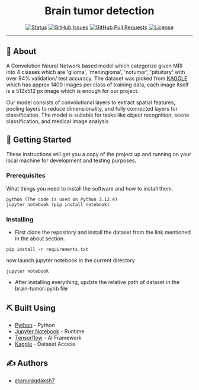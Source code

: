 <h1 align="center">Brain tumor detection</h1>

<div align="center">

[![Status](https://img.shields.io/badge/status-active-success.svg)]()
[![GitHub Issues](https://img.shields.io/github/issues/anuragdaksh7/brain-tumor)](https://github.com/anuragdaksh7/brain-tumor/issues)
[![GitHub Pull Requests](https://img.shields.io/github/issues-pr/anuragdaksh7/brain-tumor)](https://github.com/kylelobo/The-Documentation-Compendium/pulls)
[![License](https://img.shields.io/badge/license-MIT-blue.svg)](/LICENSE)

</div>

---

## 🧐 About <a name = "about"></a>

A Convolution Neural Network based model which categorize given MRI into 4 classes which are 'glioma', 'meningioma', 'notumor', 'pituitary' with over 94% validation/ test accuracy. The dataset was picked from [KAGGLE](https://www.kaggle.com/datasets/masoudnickparvar/brain-tumor-mri-dataset) which has approx 1400 images per class of training data, each image itself is a 512x512 px image which is enough for our project.<br/>

Our model consists of convolutional layers to extract spatial features, pooling layers to reduce dimensionality, and fully connected layers for classification. The model is suitable for tasks like object recognition, scene classification, and medical image analysis

## 🏁 Getting Started <a name = "getting_started"></a>

These instructions will get you a copy of the project up and running on your local machine for development and testing purposes.

### Prerequisites

What things you need to install the software and how to install them.

```
python (The code is used on Python 3.12.4)
jupyter notebook (pip install notebook)
```

### Installing
- First clone the repository and install the dataset from the link mentioned in the about section.

```
pip install -r requirements.txt
```

now launch jupyter notebook in the current directory

```
jupyter notebook
```
- After installing everything, update the relative path of dataset in the brain-tumor.ipynb file

## ⛏️ Built Using <a name = "built_using"></a>

- [Python](https://python.org/) - Python
- [Jupyter Notebook](https://jupyter.org/) - Runtime
- [Tensorflow](https://www.tensorflow.org/) - AI Framework
- [Kaggle](https://www.kaggle.com//) - Dataset Access

## ✍️ Authors <a name = "authors"></a>

- [@anuragdaksh7](https://github.com/anuragdaksh7)
